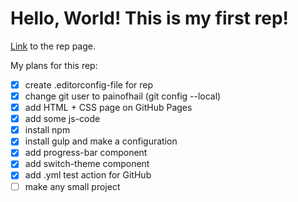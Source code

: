# Hello, World! This is my first rep!

[Link](https://painofhail.github.io/first-rep/) to the rep page.

My plans for this rep:

- [x] create .editorconfig-file for rep
- [x] change git user to painofhail (git config --local)
- [x] add HTML + CSS page on GitHub Pages
- [x] add some js-code
- [x] install npm
- [x] install gulp and make a configuration
- [x] add progress-bar component
- [x] add switch-theme component
- [x] add .yml test action for GitHub
- [ ] make any small project
